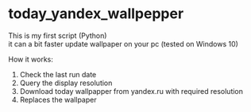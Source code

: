 # today_yandex_wallpepper
This is my first script (Python)  
  it can a bit faster update wallpaper on your pc (tested on Windows 10)
  
How it works: 
 1. Check the last run date
 2. Query the display resolution
 3. Download today wallpapper from yandex.ru with required resolution
 4. Replaces the wallpaper
